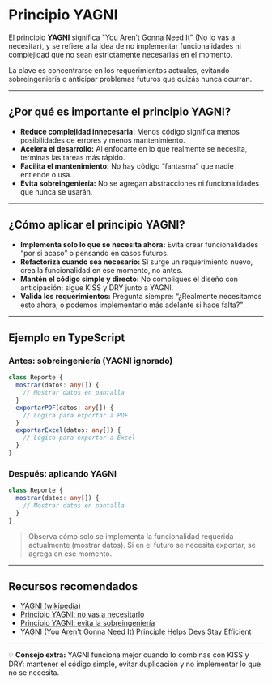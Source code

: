 # Principio YAGNI

El principio **YAGNI** significa "You Aren’t Gonna Need It" (No lo vas a necesitar), y se refiere a la idea de no implementar funcionalidades ni complejidad que no sean estrictamente necesarias en el momento.

La clave es concentrarse en los requerimientos actuales, evitando sobreingeniería o anticipar problemas futuros que quizás nunca ocurran.

---

## ¿Por qué es importante el principio YAGNI?

- **Reduce complejidad innecesaria:** Menos código significa menos posibilidades de errores y menos mantenimiento.
- **Acelera el desarrollo:** Al enfocarte en lo que realmente se necesita, terminas las tareas más rápido.
- **Facilita el mantenimiento:** No hay código “fantasma” que nadie entiende o usa.
- **Evita sobreingeniería:** No se agregan abstracciones ni funcionalidades que nunca se usarán.

---

## ¿Cómo aplicar el principio YAGNI?

- **Implementa solo lo que se necesita ahora:** Evita crear funcionalidades “por si acaso” o pensando en casos futuros.
- **Refactoriza cuando sea necesario:** Si surge un requerimiento nuevo, crea la funcionalidad en ese momento, no antes.
- **Mantén el código simple y directo:** No compliques el diseño con anticipación; sigue KISS y DRY junto a YAGNI.
- **Valida los requerimientos:** Pregunta siempre: “¿Realmente necesitamos esto ahora, o podemos implementarlo más adelante si hace falta?”

---

## Ejemplo en TypeScript

### Antes: sobreingeniería (YAGNI ignorado)
```typescript
class Reporte {
  mostrar(datos: any[]) {
    // Mostrar datos en pantalla
  }
  exportarPDF(datos: any[]) {
    // Lógica para exportar a PDF
  }
  exportarExcel(datos: any[]) {
    // Lógica para exportar a Excel
  }
}
```

### Después: aplicando YAGNI
```typescript
class Reporte {
  mostrar(datos: any[]) {
    // Mostrar datos en pantalla
  }
}
```

> Observa cómo solo se implementa la funcionalidad requerida actualmente (mostrar datos). Si en el futuro se necesita exportar, se agrega en ese momento.

---

## Recursos recomendados

- [YAGNI (wikipedia)](https://es.wikipedia.org/wiki/YAGNI)
- [Principio YAGNI: no vas a necesitarlo](https://codeyourapps.com/principio-yagni-no-vas-a-necesitarlo/)
- [Principio YAGNI: evita la sobreingeniería](https://www.arsys.es/blog/principio-yagni-evita-la-sobreingenieria)
- [YAGNI (You Aren't Gonna Need It) Principle Helps Devs Stay Efficient](https://builtin.com/software-engineering-perspectives/yagni)

---

💡 **Consejo extra:**
YAGNI funciona mejor cuando lo combinas con KISS y DRY: mantener el código simple, evitar duplicación y no implementar lo que no se necesita.
